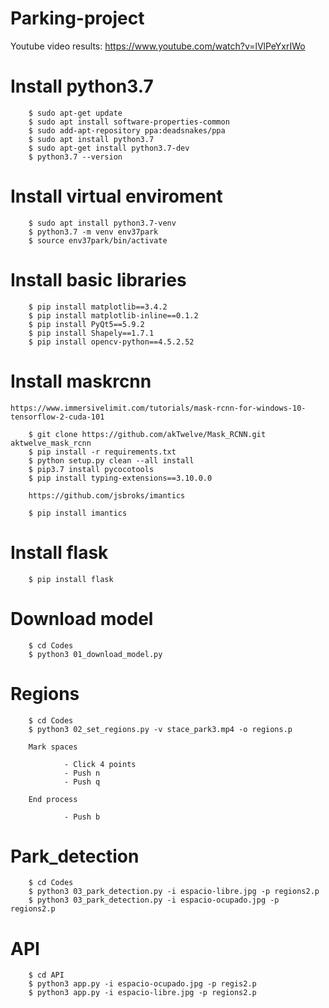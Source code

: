 # Parking-project

Youtube video results: https://www.youtube.com/watch?v=lVlPeYxrIWo

# Install python3.7

        $ sudo apt-get update
        $ sudo apt install software-properties-common
        $ sudo add-apt-repository ppa:deadsnakes/ppa
        $ sudo apt install python3.7
        $ sudo apt-get install python3.7-dev
        $ python3.7 --version

# Install virtual enviroment

        $ sudo apt install python3.7-venv
        $ python3.7 -m venv env37park
        $ source env37park/bin/activate

# Install basic libraries

        $ pip install matplotlib==3.4.2
        $ pip install matplotlib-inline==0.1.2
        $ pip install PyQt5==5.9.2
        $ pip install Shapely==1.7.1
        $ pip install opencv-python==4.5.2.52

# Install maskrcnn

    https://www.immersivelimit.com/tutorials/mask-rcnn-for-windows-10-tensorflow-2-cuda-101

        $ git clone https://github.com/akTwelve/Mask_RCNN.git aktwelve_mask_rcnn
        $ pip install -r requirements.txt
        $ python setup.py clean --all install
        $ pip3.7 install pycocotools
        $ pip install typing-extensions==3.10.0.0
        
        https://github.com/jsbroks/imantics

        $ pip install imantics

# Install flask

        $ pip install flask


# Download model

        $ cd Codes
        $ python3 01_download_model.py

# Regions

        $ cd Codes
        $ python3 02_set_regions.py -v stace_park3.mp4 -o regions.p

        Mark spaces                 
                
                - Click 4 points
                - Push n
                - Push q
        
        End process
                
                - Push b

# Park_detection

        $ cd Codes
        $ python3 03_park_detection.py -i espacio-libre.jpg -p regions2.p
        $ python3 03_park_detection.py -i espacio-ocupado.jpg -p regions2.p


# API

        $ cd API
        $ python3 app.py -i espacio-ocupado.jpg -p regis2.p
        $ python3 app.py -i espacio-libre.jpg -p regions2.p

